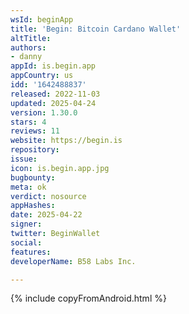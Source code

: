 ```yaml
---
wsId: beginApp
title: 'Begin: Bitcoin Cardano Wallet'
altTitle: 
authors:
- danny
appId: is.begin.app
appCountry: us
idd: '1642488837'
released: 2022-11-03
updated: 2025-04-24
version: 1.30.0
stars: 4
reviews: 11
website: https://begin.is
repository: 
issue: 
icon: is.begin.app.jpg
bugbounty: 
meta: ok
verdict: nosource
appHashes: 
date: 2025-04-22
signer: 
twitter: BeginWallet
social: 
features: 
developerName: B58 Labs Inc.

---
```


{% include copyFromAndroid.html %}
